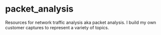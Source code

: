 # packet_analysis
Resources for network traffic analysis aka packet analysis. I build my own customer captures to represent a variety of topics.
